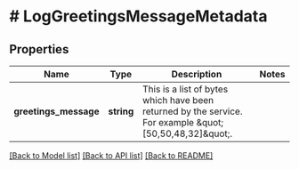# # LogGreetingsMessageMetadata

## Properties

Name | Type | Description | Notes
------------ | ------------- | ------------- | -------------
**greetings_message** | **string** | This is a list of bytes which have been returned by the service. For example \&quot;[50,50,48,32]\&quot;. |

[[Back to Model list]](../../README.md#models) [[Back to API list]](../../README.md#endpoints) [[Back to README]](../../README.md)
